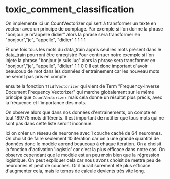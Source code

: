 # toxic_comment_classification
On implémente ici un CountVectorizer qui sert à transformer un texte en vecteur avec un principe de comptage.
Par exemple si l'on donne la phrase "bonjour je m'appelle didier" alors la phrase sera transformer en
"bonjour","je", "appelle", "didier"
1           1       1          1

Et une fois tous les mots du data_train appris seul les mots présent dans le data_train pourront être enregistré
Pour continuer notre exemple si l'on injete la phrase "bonjour je suis luc" alors la phrase sera transformer en
"bonjour","je", "appelle", "didier"
1           1       0          0
Il est donc important d'avoir beaucoup de mot dans les données d'entrainement car les nouveau mots ne seront pas pris en compte.






ensuite la fonction `TfidfVectorizer` qui vient de Term "Frequency-Inverse Document Frequency Vectorizer"
qui marche globalement sur le même principe que `CountVectorizer` mais cela donne un résultat plus précis, 
avec la fréquence et l'importance des mots.

On observe alors que dans nos données d'entrainements, on compte en tout 189775 mots différents. Il est important
de notifier que tous mots qui ne sont pas dans cette liste seront inconnue. 

Ici on créer un réseau de neuronne avec 1 couche caché de 64 neuronnes. On choisit de faire seulement 10 itération car on a une grande quantité de données donc le modèle aprend beaucoup à chaque itération. On a choisit la fonction d'activation 'logistic' car c'est la plus efficace dans notre cas.
On observe cependant que le modèle est un peu moin bien que la régression logistique. On peut expliquer cela car nous avons choisit de mettre peu de neuronnes et peut de couches. Or il aurait surement été plus efficace d'augmenter cela, mais le temps de calcule devients très vite long. 